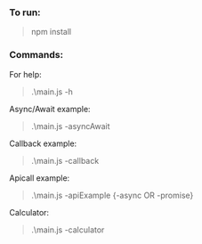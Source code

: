 ### To run:
> npm install

### Commands:

For help:
>.\main.js -h

Async/Await example:
>.\main.js -asyncAwait

Callback example:
>.\main.js -callback

Apicall example:
>.\main.js -apiExample {-async OR -promise}

Calculator:
>.\main.js -calculator
